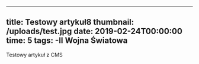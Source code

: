 ---
  title: Testowy artykuł8
  thumbnail: /uploads/test.jpg
  date: 2019-02-24T00:00:00
  time: 5
  tags:
	-II Wojna Światowa
  ---

  Testowy artykuł z CMS
  